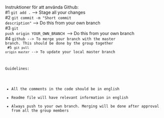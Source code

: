 Instruktioner för att använda Github:<br>
#1 <code>git add .</code> --> Stage all your changes<br>
#2 <code>git commit -m "Short commit description"</code> --> Do this from your own branch<br>
#3 <code>git push origin YOUR_OWN_BRANCH </code>--> Do this from your own branch<br>
#4 <code>github --> To merge your branch with the master branch. This should be done by the group together<br>
#5 <code>git pull origin master </code>--> To update your local master branch<br>

Guidelines:<br>
* All the comments in the code should be in english<br>
* Readme file will have relevant information in english<br>
* Always push to your own branch. Merging will be done after approval from all the group members

